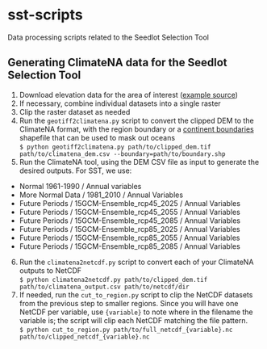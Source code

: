 # sst-scripts
Data processing scripts related to the Seedlot Selection Tool

## Generating ClimateNA data for the Seedlot Selection Tool  
1. Download elevation data for the area of interest ([example source](https://topotools.cr.usgs.gov/GMTED_viewer/viewer.htm))
2. If necessary, combine individual datasets into a single raster
3. Clip the raster dataset as needed
4. Run the `geotiff2climatena.py` script to convert the clipped DEM to the ClimateNA format, with the region boundary or a [continent boundaries](http://openstreetmapdata.com/data/land-polygons) shapefile that can be used to mask out oceans  
  ```$ python geotiff2climatena.py path/to/clipped_dem.tif path/to/climatena_dem.csv --boundary=path/to/boundary.shp```  
5. Run the ClimateNA tool, using the DEM CSV file as input to generate the desired outputs. For SST, we use:  
  * Normal 1961-1990 / Annual variables
  * More Normal Data / 1981_2010 / Annual Variables
  * Future Periods / 15GCM-Ensemble_rcp45_2025 / Annual Variables
  * Future Periods / 15GCM-Ensemble_rcp45_2055 / Annual Variables
  * Future Periods / 15GCM-Ensemble_rcp45_2085 / Annual Variables
  * Future Periods / 15GCM-Ensemble_rcp85_2025 / Annual Variables
  * Future Periods / 15GCM-Ensemble_rcp85_2055 / Annual Variables
  * Future Periods / 15GCM-Ensemble_rcp85_2085 / Annual Variables
6. Run the `climatena2netcdf.py` script to convert each of your ClimateNA outputs to NetCDF  
  `$ python climatena2netcdf.py path/to/clipped_dem.tif path/to/climatena_output.csv path/to/netcdf/dir`  
7. If needed, run the `cut_to_region.py` script to clip the NetCDF datasets from the previous step to smaller regions. Since you will have one NetCDF per variable, use `{variable}` to note where in the filename the variable is; the script will clip each NetCDF matching the file pattern.  
  `$ python cut_to_region.py path/to/full_netcdf_{variable}.nc path/to/clipped_netcdf_{variable}.nc`
